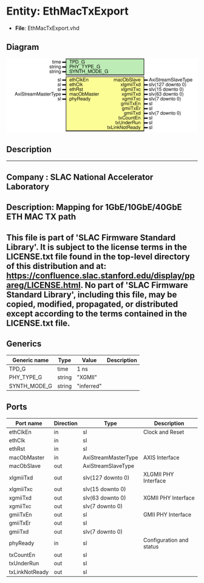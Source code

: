 # Entity: EthMacTxExport

- **File**: EthMacTxExport.vhd
## Diagram

![Diagram](EthMacTxExport.svg "Diagram")
## Description

-----------------------------------------------------------------------------
 Company    : SLAC National Accelerator Laboratory
-----------------------------------------------------------------------------
 Description: Mapping for 1GbE/10GbE/40GbE ETH MAC TX path
-----------------------------------------------------------------------------
 This file is part of 'SLAC Firmware Standard Library'.
 It is subject to the license terms in the LICENSE.txt file found in the
 top-level directory of this distribution and at:
    https://confluence.slac.stanford.edu/display/ppareg/LICENSE.html.
 No part of 'SLAC Firmware Standard Library', including this file,
 may be copied, modified, propagated, or distributed except according to
 the terms contained in the LICENSE.txt file.
-----------------------------------------------------------------------------
## Generics

| Generic name | Type   | Value      | Description |
| ------------ | ------ | ---------- | ----------- |
| TPD_G        | time   | 1 ns       |             |
| PHY_TYPE_G   | string | "XGMII"    |             |
| SYNTH_MODE_G | string | "inferred" |             |
## Ports

| Port name      | Direction | Type                | Description              |
| -------------- | --------- | ------------------- | ------------------------ |
| ethClkEn       | in        | sl                  | Clock and Reset          |
| ethClk         | in        | sl                  |                          |
| ethRst         | in        | sl                  |                          |
| macObMaster    | in        | AxiStreamMasterType | AXIS Interface           |
| macObSlave     | out       | AxiStreamSlaveType  |                          |
| xlgmiiTxd      | out       | slv(127 downto 0)   | XLGMII PHY Interface     |
| xlgmiiTxc      | out       | slv(15 downto 0)    |                          |
| xgmiiTxd       | out       | slv(63 downto 0)    | XGMII PHY Interface      |
| xgmiiTxc       | out       | slv(7 downto 0)     |                          |
| gmiiTxEn       | out       | sl                  | GMII PHY Interface       |
| gmiiTxEr       | out       | sl                  |                          |
| gmiiTxd        | out       | slv(7 downto 0)     |                          |
| phyReady       | in        | sl                  | Configuration and status |
| txCountEn      | out       | sl                  |                          |
| txUnderRun     | out       | sl                  |                          |
| txLinkNotReady | out       | sl                  |                          |
